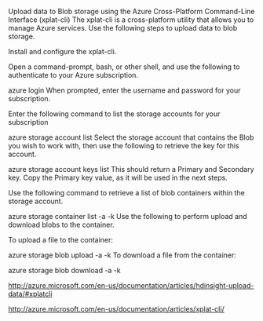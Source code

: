 Upload data to Blob storage using the Azure Cross-Platform Command-Line Interface (xplat-cli)
The xplat-cli is a cross-platform utility that allows you to manage Azure services. Use the following steps to upload data to blob storage.

Install and configure the xplat-cli.

Open a command-prompt, bash, or other shell, and use the following to authenticate to your Azure subscription.

azure login
When prompted, enter the username and password for your subscription.

Enter the following command to list the storage accounts for your subscription

azure storage account list
Select the storage account that contains the Blob you wish to work with, then use the following to retrieve the key for this account.

azure storage account keys list <storage-account-name>
This should return a Primary and Secondary key. Copy the Primary key value, as it will be used in the next steps.

Use the following command to retrieve a list of blob containers within the storage account.

azure storage container list -a <storage-account-name> -k <primary-key>
Use the following to perform upload and download blobs to the container.

To upload a file to the container:

azure storage blob upload -a <storage-account-name> -k <primary-key> <source-file> <container-name> <blob-name>
To download a file from the container:

azure storage blob download -a <storage-account-name> -k <primary-key> <container-name> <blob-name> <destination-file>

http://azure.microsoft.com/en-us/documentation/articles/hdinsight-upload-data/#xplatcli

http://azure.microsoft.com/en-us/documentation/articles/xplat-cli/